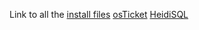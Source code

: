 Link to all the [install files](https://drive.google.com/drive/folders/1PZniuytu3z9D4xLDlzRqx_tZpf9Lw2zZ?usp=share_link)
[osTicket](https://drive.google.com/file/d/196gQKt8Y3ndznDgaeXUKqB41Hqk02QcM/view?usp=share_link)
[HeidiSQL](https://www.heidisql.com/installers/HeidiSQL_12.3.0.6589_Setup.exe)
